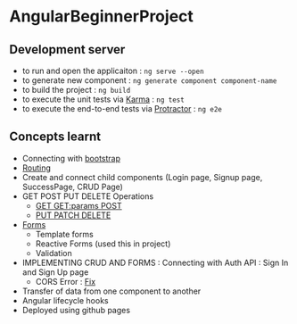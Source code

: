 # AngularBeginnerProject

## Development server
- to run and open the applicaiton : `ng serve --open`
- to generate new component : `ng generate component component-name` 
- to build the project : `ng build`
- to execute the unit tests via [Karma](https://karma-runner.github.io) : `ng test`
- to execute the end-to-end tests via [Protractor](http://www.protractortest.org/) : `ng e2e`

## Concepts learnt
- Connecting with [bootstrap](https://therichpost.com/angular-11-bootstrap-4-navbar-with-icon-top/)
- [Routing](https://angular.io/guide/router)
- Create and connect child components (Login page, Signup page, SuccessPage, CRUD Page)
- GET POST PUT DELETE Operations
  - [GET GET:params POST](https://www.youtube.com/watch?v=rdLJNGZvlAA)
  - [PUT PATCH DELETE](https://www.youtube.com/watch?v=sz30RXzRRzs)
- [Forms](https://www.youtube.com/playlist?list=PL9Osfv2HEXE2IDfYv6ORboNc4I-5Vp7cw)
  - Template forms
  - Reactive Forms (used this in project)
  - Validation
- IMPLEMENTING CRUD AND FORMS : Connecting with Auth API : Sign In and Sign Up page
  - CORS Error : [Fix](https://www.positronx.io/handle-cors-in-angular-with-proxy-configuration/#:~:text=Enable%20CORS%20with%20Proxy%20Configuration%20Settings%20in%20Angular.&text=To%20enable%20CORS%20via%20proxy,the%20deliberate%20use%20of%20SSL.)
- Transfer of data from one component to another
- Angular lifecycle hooks
- Deployed using github pages